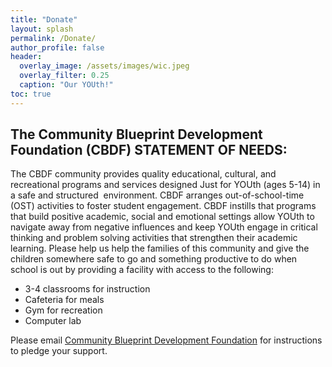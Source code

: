 ```yaml
---
title: "Donate"
layout: splash
permalink: /Donate/
author_profile: false
header:
  overlay_image: /assets/images/wic.jpeg
  overlay_filter: 0.25
  caption: "Our YOUth!"
toc: true
---
```

## The Community Blueprint Development Foundation (CBDF) STATEMENT OF NEEDS:

The CBDF community provides quality educational, cultural, and recreational programs and services designed Just for YOUth (ages 5-14) in a safe and structured 
environment. CBDF arranges out-of-school-time (OST) activities to foster student engagement. CBDF instills that programs that build positive academic, social and emotional settings allow YOUth to navigate away from negative influences and keep YOUth engage in critical thinking and problem solving activities that strengthen their academic learning. Please help us help the families of this community and give the children somewhere safe to go and something productive to do when school is out by providing a facility with access to the following:

- 3-4 classrooms for instruction
- Cafeteria for meals
- Gym for recreation
- Computer lab

Please email <a href="mailto:communityblueprintdevelopment@gmail.com">Community Blueprint Development Foundation</a> for instructions to pledge your support. 
 



